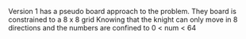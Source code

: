 Version 1 has a pseudo board approach to the problem. They board is constrained to a 8 x 8 grid
Knowing that the knight can only move in 8 directions and the numbers are confined to 0 < num < 64
